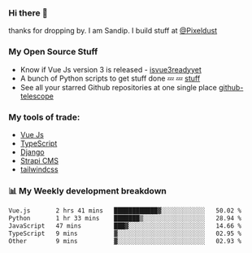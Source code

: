 ### Hi there 👋

thanks for dropping by.
I am Sandip. I build stuff at [@Pixeldust](github.com/pixeldust-in/)

###  **My Open Source Stuff**

 - Know if Vue Js version 3 is released -  [isvue3readyyet](https://github.com/sandiprb/isvue3readyyet)
 - A bunch of Python scripts to get stuff done 💤 💤 [stuff](https://github.com/sandiprb/stuff)
 - See all your starred Github repositories at one single place [github-telescope](https://github.com/sandiprb/github-telescope)



###  **My tools of trade:**
 - [Vue Js](https://github.com/vuejs/vue/)
 - [TypeScript](https://github.com/microsoft/TypeScript)
 - [Django](github.com/django/django)
 - [Strapi CMS](github.com/strapi/strapi)
 - [tailwindcss](https://github.com/tailwindlabs/tailwindcss)


###  📊 **My Weekly development breakdown**
<!--START_SECTION:waka-->

```txt
Vue.js       2 hrs 41 mins   ████████████▓░░░░░░░░░░░░   50.02 %
Python       1 hr 33 mins    ███████▒░░░░░░░░░░░░░░░░░   28.94 %
JavaScript   47 mins         ███▓░░░░░░░░░░░░░░░░░░░░░   14.66 %
TypeScript   9 mins          ▓░░░░░░░░░░░░░░░░░░░░░░░░   02.95 %
Other        9 mins          ▓░░░░░░░░░░░░░░░░░░░░░░░░   02.93 %
```

<!--END_SECTION:waka-->
